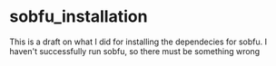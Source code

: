 # sobfu_installation
This is a draft on what I did for installing the dependecies for sobfu. I haven't successfully run sobfu, so there must be something wrong
